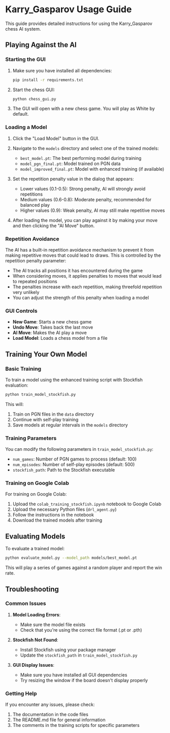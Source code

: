 # Karry_Gasparov Usage Guide

This guide provides detailed instructions for using the Karry_Gasparov chess AI system.

## Playing Against the AI

### Starting the GUI

1. Make sure you have installed all dependencies:
   ```bash
   pip install -r requirements.txt
   ```

2. Start the chess GUI:
   ```bash
   python chess_gui.py
   ```

3. The GUI will open with a new chess game. You will play as White by default.

### Loading a Model

1. Click the "Load Model" button in the GUI.
2. Navigate to the `models` directory and select one of the trained models:
   - `best_model.pt`: The best performing model during training
   - `model_pgn_final.pt`: Model trained on PGN data
   - `model_improved_final.pt`: Model with enhanced training (if available)

3. Set the repetition penalty value in the dialog that appears:
   - Lower values (0.1-0.5): Strong penalty, AI will strongly avoid repetitions
   - Medium values (0.6-0.8): Moderate penalty, recommended for balanced play
   - Higher values (0.9): Weak penalty, AI may still make repetitive moves

4. After loading the model, you can play against it by making your move and then clicking the "AI Move" button.

### Repetition Avoidance

The AI has a built-in repetition avoidance mechanism to prevent it from making repetitive moves that could lead to draws. This is controlled by the repetition penalty parameter:

- The AI tracks all positions it has encountered during the game
- When considering moves, it applies penalties to moves that would lead to repeated positions
- The penalties increase with each repetition, making threefold repetition very unlikely
- You can adjust the strength of this penalty when loading a model

### GUI Controls

- **New Game**: Starts a new chess game
- **Undo Move**: Takes back the last move
- **AI Move**: Makes the AI play a move
- **Load Model**: Loads a chess model from a file

## Training Your Own Model

### Basic Training

To train a model using the enhanced training script with Stockfish evaluation:

```bash
python train_model_stockfish.py
```

This will:
1. Train on PGN files in the `data` directory
2. Continue with self-play training
3. Save models at regular intervals in the `models` directory

### Training Parameters

You can modify the following parameters in `train_model_stockfish.py`:

- `num_games`: Number of PGN games to process (default: 100)
- `num_episodes`: Number of self-play episodes (default: 500)
- `stockfish_path`: Path to the Stockfish executable

### Training on Google Colab

For training on Google Colab:

1. Upload the `colab_training_stockfish.ipynb` notebook to Google Colab
2. Upload the necessary Python files (`drl_agent.py`)
3. Follow the instructions in the notebook
4. Download the trained models after training

## Evaluating Models

To evaluate a trained model:

```bash
python evaluate_model.py --model_path models/best_model.pt
```

This will play a series of games against a random player and report the win rate.

## Troubleshooting

### Common Issues

1. **Model Loading Errors**:
   - Make sure the model file exists
   - Check that you're using the correct file format (.pt or .pth)

2. **Stockfish Not Found**:
   - Install Stockfish using your package manager
   - Update the `stockfish_path` in `train_model_stockfish.py`

3. **GUI Display Issues**:
   - Make sure you have installed all GUI dependencies
   - Try resizing the window if the board doesn't display properly

### Getting Help

If you encounter any issues, please check:
1. The documentation in the code files
2. The README.md file for general information
3. The comments in the training scripts for specific parameters
